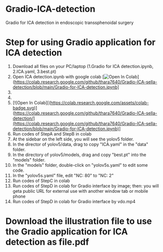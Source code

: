 # Gradio-ICA-detection
Gradio for ICA detection in endoscopic transsphenoidal surgery
# Step for using Gradio application for ICA detection 
1. Download all files on your PC/laptop (1.Gradio for ICA detection.ipynb, 2.ICA.yaml, 3.best.pt)
2. Open ICA detection.ipynb with google colab [![Open In Colab](https://colab.research.google.com/assets/colab-badge.svg)](https://colab.research.google.com/github/thara7640/Gradio-ICA-sella-detection/blob/main/Gradio-for-ICA-detection.ipynb]
3.
4.
5. [![Open In Colab][(https://colab.research.google.com/assets/colab-badge.svg)](https://colab.research.google.com/github/thara7640/Gradio-ICA-sella-detection/](https://colab.research.google.com/github/thara7640/Gradio-ICA-sella-detection/blob/main/Gradio-for-ICA-detection.ipynb)]
6. Run codes of StepA and StepB in colab
7. At the sidebar on the left side, you will see the yolov5 folder.
8. In the director of yolov5/data, drag to copy "ICA.yaml" in the "data" folder.
9. In the directory of yolov5/models, drag and copy "best.pt" into the "models" folder.
10. In the "models" folder, double-click on "yolov5s.yaml" to edit some code.
11. In the "yolov5s.yaml" file, edit "NC: 80" to "NC: 2"
12. Run codes of StepC in colab
13. Run codes of StepD in colab for Gradio interface by image; then: you will geta  public URL for external use with another window tab or mobile phone
14. Run codes of StepD in colab for Gradio interface by vdo.mp4 
# Download the illustration file to use the Gradio application for ICA detection as file.pdf
